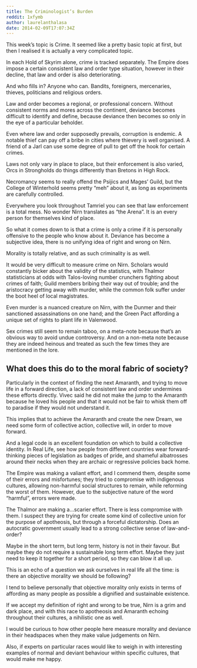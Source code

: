 ```yaml
---
title: The Criminologist’s Burden
reddit: 1xfymb
author: laurelanthalasa
date: 2014-02-09T17:07:34Z
---
```


This week’s topic is Crime. It seemed like a pretty basic topic at first, but
then I realised it is actually a very complicated topic.

In each Hold of Skyrim alone, crime is tracked separately. The Empire does
impose a certain consistent law and order type situation, however in their
decline, that law and order is also deteriorating.

And who fills in?  Anyone who can. Bandits, foreigners, mercenaries, thieves,
politicians and religious orders.

Law and order becomes a regional, or professional concern. Without consistent
norms and mores across the continent, deviance becomes difficult to identify and
define, because deviance then becomes so only in the eye of a particular
beholder.

Even where law and order supposedly prevails, corruption is endemic. A notable
thief can pay off a bribe in cities where thievery is well organised. A friend
of a Jarl can use some degree of pull to get off the hook for certain crimes.

Laws not only vary in place to place, but their enforcement is also varied, Orcs
in Strongholds do things differently than Bretons in High Rock.

Necromancy seems to really offend the Psijics and Mages’ Guild, but the College
of Winterhold seems pretty “meh” about it, as long as experiments are carefully
controlled.

Everywhere you look throughout Tamriel you can see that law enforcement is a
total mess. No wonder Nirn translates as “the Arena”. It is an every person for
themselves kind of place.

So what it comes down to is that a crime is only a crime if it is personally
offensive to the people who know about it. Deviance has become a subjective
idea, there is no unifying idea of right and wrong on Nirn.

Morality is totally relative, and as such criminality is as well.

It would be very difficult to measure crime on Nirn. Scholars would constantly
bicker about the validity of the statistics, with Thalmor statisticians at odds
with Talos-loving number crunchers fighting about crimes of faith; Guild members
bribing their way out of trouble; and the aristocracy getting away with murder,
while the common folk suffer under the boot heel of local magistrates.

Even murder is a nuanced creature on Nirn, with the Dunmer and their sanctioned
assassinations on one hand; and the Green Pact affording a unique set of rights
to plant life in Valenwood.

Sex crimes still seem to remain taboo, on a meta-note because that’s an obvious
way to avoid undue controversy. And on a non-meta note because they are indeed
heinous and treated as such the few times they are mentioned in the lore.

## What does this do to the moral fabric of society?

Particularly in the context of finding the next Amaranth, and trying to move
life in a forward direction, a lack of consistent law and order undermines these
efforts directly. Vivec said he did not make the jump to the Amaranth because he
loved his people and that it would not be fair to whisk them off to paradise if
they would not understand it.

This implies that to achieve the Amaranth and create the new Dream, we need some
form of collective action, collective will, in order to move forward.

And a legal code is an excellent foundation on which to build a collective
identity. In Real Life, see how people from different countries wear
forward-thinking pieces of legislation as badges of pride, and shameful
albatrosses around their necks when they are archaic or regressive policies back
home.

The Empire was making a valiant effort, and I commend them, despite some of
their errors and misfortunes; they tried to compromise with indigenous cultures,
allowing non-harmful social structures to remain, while reforming the worst of
them. However, due to the subjective nature of the word “harmful”, errors were
made.

The Thalmor are making a…scarier effort. There is less compromise with them. I
suspect they are trying for create some kind of collective union for the purpose
of apotheosis, but through a forceful dictatorship. Does an autocratic
government usually lead to a strong collective sense of law-and-order?

Maybe in the short term, but long term, history is not in their favour. But
maybe they do not require a sustainable long term effort. Maybe they just need
to keep it together for a short period, so they can blow it all up.

This is an echo of a question we ask ourselves in real life all the time: is
there an objective morality we should be following?

I tend to believe personally that objective morality only exists in terms of
affording as many people as possible a dignified and sustainable existence.

If we accept my definition of right and wrong to be true, Nirn is a grim and
dark place, and with this race to apotheosis and Amaranth echoing throughout
their cultures, a nihilistic one as well.

I would be curious to how other people here measure morality and deviance in
their headspaces when they make value judgements on Nirn.

Also, if experts on particular races would like to weigh in with interesting
examples of normal and deviant behaviour within specific cultures, that would
make me happy.
